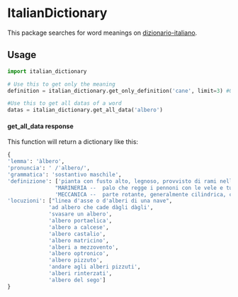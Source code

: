 # ItalianDictionary

This package searches for word meanings on [dizionario-italiano](www.dizionario-italiano.it).

## Usage
```python
import italian_dictionary

# Use this to get only the meaning 
definition = italian_dictionary.get_only_definition('cane', limit=3) #Optional: specify max number of defs

#Use this to get all datas of a word
datas = italian_dictionary.get_all_data('albero')
```
 #### get_all_data response
 This function will return a dictionary like this:
 ```python
{
'lemma': 'àlbero', 
'pronuncia': ' /ˈalbero/', 
'grammatica': 'sostantivo maschile', 
'definizione': ['pianta con fusto alto, legnoso, provvisto di rami nella parte superiore', 
                "MARINERIA --  palo che regge i pennoni con le vele e tutta l'attrezzatura", 
                'MECCANICA --  parte rotante, generalmente cilindrica, che, in una macchina, ha la funzione di trasmettere potenza meccanica da un organo a un altro'], 
'locuzioni': ["linea d'asse o d'alberi di una nave", 
              'ad albero che cade dàgli dàgli', 
              'svasare un albero', 
              'albero portaelica', 
              'albero a calcese', 
              'albero castalio', 
              'albero matricino', 
              'alberi a mezzovento', 
              'albero optronico', 
              'albero pizzuto', 
              'andare agli alberi pizzuti', 
              'alberi rinterzati', 
              'albero del sego'] 
}
 ```